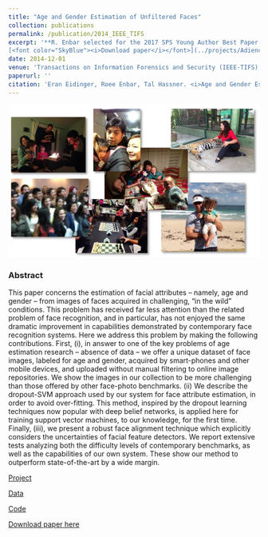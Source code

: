 ```yaml
---
title: "Age and Gender Estimation of Unfiltered Faces"
collection: publications
permalink: /publication/2014_IEEE_TIFS
excerpt: '**R. Enbar selected for the 2017 SPS Young Author Best Paper Award by the IEEE Signal Processing Society.**<br/><br/>
[<font color="SkyBlue"><i>Download paper</i></font>](../projects/Adience/EidingerEnbarHassner_tifs.pdf)'
date: 2014-12-01
venue: 'Transactions on Information Forensics and Security (IEEE-TIFS), special issue on Facial Biometrics in the Wild, Volume 9, Issue 12, pages 2170 - 2179'
paperurl: ''
citation: 'Eran Eidinger, Roee Enbar, Tal Hassner. <i>Age and Gender Estimation of Unfiltered Faces.</i> Transactions on Information Forensics and Security (IEEE-TIFS), special issue on Facial Biometrics in the Wild, Volume 9, Issue 12, pages 2170 - 2179, 2014.'
---
```


<img src='../projects/Adience/teaser.jpg'>

### Abstract
This paper concerns the estimation of facial attributes – namely, age and gender – from images of faces acquired in challenging, “in the wild” conditions. This problem has received far less attention than the related problem of face recognition, and in particular, has not enjoyed the same dramatic improvement in capabilities demonstrated by contemporary face recognition systems. Here we address this problem by making the following contributions. First, (i), in answer to one of the key problems of age estimation research – absence of data – we offer a unique dataset of face images, labeled for age and gender, acquired by smart-phones and other mobile devices, and uploaded without manual filtering to online image repositories. We show the images in our collection to be more challenging than those offered by other face-photo benchmarks. (ii) We describe the dropout-SVM approach used by our system for face attribute estimation, in order to avoid over-fitting. This method, inspired by the dropout learning techniques now popular with deep belief networks, is applied here for training support vector machines, to our knowledge, for the first time. Finally, (iii), we present a robust face alignment technique which explicitly considers the uncertainties of facial feature detectors. We report extensive tests analyzing both the difficulty levels of contemporary benchmarks, as well as the capabilities of our own system. These show our method to outperform state-of-the-art by a wide margin. 

[Project](../projects/Adience/Adience-main.html)

[Data](../projects/Adience/Adience-data.html)

[Code](../projects/Adience/Adience-code.html#inplanealign)

[Download paper here](../projects/Adience/EidingerEnbarHassner_tifs.pdf)
